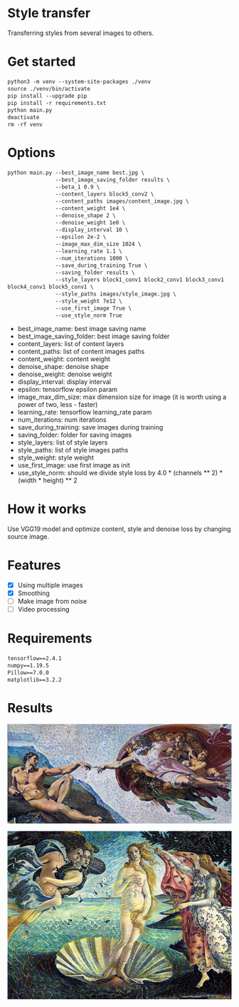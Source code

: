 # Style transfer
Transferring styles from several images to others.

# Get started
```
python3 -m venv --system-site-packages ./venv
source ./venv/bin/activate
pip install --upgrade pip
pip install -r requirements.txt
python main.py
deactivate
rm -rf venv
```

# Options
```
python main.py --best_image_name best.jpg \
               --best_image_saving_folder results \
               --beta_1 0.9 \
               --content_layers block5_conv2 \
               --content_paths images/content_image.jpg \
               --content_weight 1e4 \
               --denoise_shape 2 \
               --denoise_weight 1e0 \
               --display_interval 10 \
               --epsilon 2e-2 \
               --image_max_dim_size 1024 \
               --learning_rate 1.1 \
               --num_iterations 1000 \
               --save_during_training True \
               --saving_folder results \
               --style_layers block1_conv1 block2_conv1 block3_conv1 block4_conv1 block5_conv1 \
               --style_paths images/style_image.jpg \
               --style_weight 7e12 \
               --use_first_image True \
               --use_style_norm True
```
- best_image_name: best image saving name
- best_image_saving_folder: best image saving folder
- content_layers: list of content layers
- content_paths: list of content images paths
- content_weight: content weight
- denoise_shape: denoise shape
- denoise_weight: denoise weight
- display_interval: display interval
- epsilon: tensorflow epsilon param
- image_max_dim_size: max dimension size for image (it is worth using a power of two, less - faster)
- learning_rate: tensorflow learning_rate param
- num_iterations: num iterations
- save_during_training: save images during training
- saving_folder: folder for saving images
- style_layers: list of style layers
- style_paths: list of style images paths
- style_weight: style weight
- use_first_image: use first image as init
- use_style_norm: should we divide style loss by 4.0 * (channels ** 2) * (width * height) ** 2

# How it works
Use VGG19 model and optimize content, style and denoise loss by changing source image.

# Features
- [x] Using multiple images
- [x] Smoothing
- [ ] Make image from noise
- [ ] Video processing

# Requirements
```
tensorflow==2.4.1
numpy==1.19.5
Pillow==7.0.0
matplotlib==3.2.2
```

# Results
![](results/best.jpg)

![](results/best_2.jpg)
